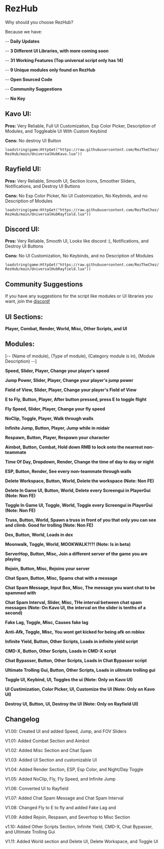  # RezHub

Why should you choose RezHub?

Because we have:

-- **Daily Updates**

-- **3 Different UI Libraries, with more coming soon**

-- **31 Working Features (Top universal script only has 14)**

-- **9 Unique modules only found on RezHub**

-- **Open Sourced Code**

-- **Community Suggestions**

-- **No Key**

## Kavo UI:

**Pros:** Very Reliable, Full UI Customization, Esp Color Picker, Description of Modules, and Toggleable UI With Custom Keybind

**Cons:** No destroy UI Button

```loadstring(game:HttpGet("https://raw.githubusercontent.com/RezTheChez/RezHub/main/UniversalHubKavo.lua"))```

## Rayfield UI:

**Pros:** Very Reliable, Smooth UI, Section Icons, Smoother Sliders, Notifications, and Destroy UI Buttons

**Cons:** No Esp Color Picker, No UI Customization, No Keybinds, and no Description of Modules

```loadstring(game:HttpGet("https://raw.githubusercontent.com/RezTheChez/RezHub/main/UniversalHubRayfield.lua"))```


## Discord UI:

**Pros:** Very Reliable, Smooth UI, Looks like discord :), Notifications, and Destroy UI Buttons

**Cons:** No UI Customization, No Keybinds, and no Description of Modules

```loadstring(game:HttpGet("https://raw.githubusercontent.com/RezTheChez/RezHub/main/UniversalHubRayfield.lua"))```

## Community Suggestions

If you have any suggestions for the script like modules or UI libraries you want, join the [discord!](https://discord.gg/UGVxEQNWaW)

## UI Sections:

**Player, Combat, Render, World, Misc, Other Scripts, and UI**

## Modules:

[-- (Name of module), (Type of module), (Category module is in), (Module Description) --]

**Speed, Slider, Player, Change your player's speed**

**Jump Power, Slider, Player, Change your player's jump power**

**Field of View, Slider, Player, Change your player's Field of View**

**E to Fly, Button, Player, After button pressed, press E to toggle flight**

**Fly Speed, Slider, Player, Change your fly speed**

**NoClip, Toggle, Player, Walk through walls**

**Infinite Jump, Button, Player, Jump while in midair**

**Respawn, Button, Player, Respawn your character**

**Aimbot, Button, Combat, Hold down RMB to lock onto the nearrest non-teammate**

**Time Of Day, Dropdown, Render, Change the time of day to day or night**

**ESP, Button, Render, See every non-teammate through walls**

**Delete Workspace, Button, World, Delete the workspace (Note: Non FE)**

**Delete In Game UI, Button, World, Delete every Screengui in PlayerGui (Note: Non FE)**

**Toggle In Game UI, Toggle, World, Toggle every Screengui in PlayerGui (Note: Non FE)**

**Truss, Button, World, Spawn a truss in front of you that only you can see and climb. Good for trolling (Note: Non FE)**

**Dex, Button, World, Loads in dex**

**Moonwalk, Toggle, World, MOOKWALK?!?! (Note: Is in beta)**

**ServerHop, Button, Misc, Join a different server of the game you are playing**

**Rejoin, Button, Misc, Rejoins your server**

**Chat Spam, Button, Misc, Spams chat with a message**

**Chat Spam Message, Input Box, Misc, The message you want chat to be spammed with**

**Chat Spam Interval, Slider, Misc, THe interval between chat spam messages (Note: On Kavo UI, the interval on the slider is tenths of a second)**

**Fake Lag, Toggle, Misc, Causes fake lag**

**Anti-Afk, Toggle, Misc, You wont get kicked for being afk on roblox**

**Infinite Yield, Button, Other Scripts, Loads in infinite yield script**

**CMD-X, Button, Other Scripts, Loads in CMD-X script**

**Chat Bypasser, Button, Other Scripts, Loads in Chat Bypasser script**

**Ultimate Trolling Gui, Button, Other Scripts, Loads in ulitmate trolling gui**

**Toggle UI, Keybind, UI, Toggles the ui (Note: Only on Kavo UI)**

**UI Custimization, Color Picker, UI, Customize the UI (Note: Only on Kavo UI)**

**Destroy UI, Button, UI, Destroy the UI (Note: Only on Rayfield UI)**

## Changelog

V1.00: Created UI and added Speed, Jump, and FOV Sliders

V1.01: Added Combat Section and Aimbot

V1.02: Added Misc Section and Chat Spam

V1.03: Added UI Section and customizable UI

V1.04: Added Render Section, ESP, Esp Color, and Night/Day Toggle

V1.05: Added NoClip, Fly, Fly Speed, and Infinite Jump

V1.06: Converted UI to Rayfield

V1.07: Added Chat Spam Message and Chat Spam Interval

V1.08: Changed Fly to E to fly and added Fake Lag and 

V1.09: Added Rejoin, Respawn, and Severhop to Misc Section

v1.10: Added Other Scripts Section, Infinite Yield, CMD-X, Chat Bypasser, and Ultimate Trolling Gui

V1.11: Added World section and Delete UI, Delete Workspace, and Toggle UI

